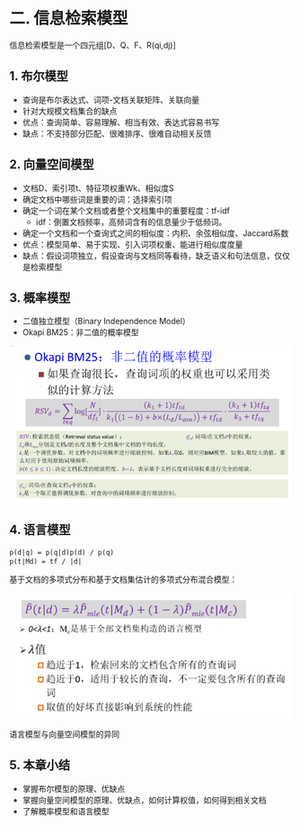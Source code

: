 # 二. 信息检索模型

信息检索模型是一个四元组[D、Q、F、R(qi,dj)]

## 1. 布尔模型
- 查询是布尔表达式、词项-文档关联矩阵、关联向量
- 针对大规模文档集合的缺点
- 优点：查询简单、容易理解、相当有效、表达式容易书写
- 缺点：不支持部分匹配、很难排序、很难自动相关反馈

## 2. 向量空间模型

- 文档D、索引项t、特征项权重Wk、相似度S
- 确定文档中哪些词是重要的词：选择索引项
- 确定一个词在某个文档或者整个文档集中的重要程度：tf-idf
	- idf：倒置文档频率，高频词含有的信息量少于低频词。
- 确定一个文档和一个查询式之间的相似度：内积、余弦相似度、Jaccard系数
- 优点：模型简单、易于实现、引入词项权重、能进行相似度度量
- 缺点：假设词项独立，假设查询与文档同等看待，缺乏语义和句法信息，仅仅是检索模型

## 3. 概率模型
- 二值独立模型（Binary Independence Model）
- Okapi BM25：非二值的概率模型

![](../image/2_3.png)

## 4. 语言模型

	p(d|q) = p(q|d)p(d) / p(q)
	p(t|Md) = tf / |d|

基于文档的多项式分布和基于文档集估计的多项式分布混合模型：

![](../image/2_4.png)

语言模型与向量空间模型的异同

## 5. 本章小结

- 掌握布尔模型的原理、优缺点
- 掌握向量空间模型的原理、优缺点，如何计算权值，如何得到相关文档
- 了解概率模型和语言模型 